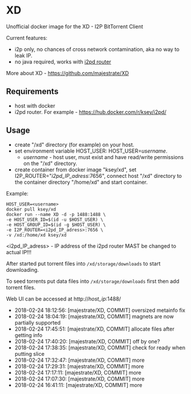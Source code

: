 # XD
Unofficial docker image for the XD - I2P BitTorrent Client

Current features:

* i2p only, no chances of cross network contamination, aka no way to leak IP.
* no java required, works with [i2pd router](https://github.com/purplei2p/i2pd)

More about XD - https://github.com/majestrate/XD

## Requirements

* host with docker
* i2pd router. For example - https://hub.docker.com/r/ksey/i2pd/

## Usage

* create "/xd" directory (for example) on your host.
* set environment variable HOST_USER: HOST_USER=*username*.
  - *username* - host user, must exist and have read/write permissions on the "/xd" directory.
* create container from docker image "ksey/xd", set I2P_ROUTER="*i2pd_IP_adress*:7656", connect host "/xd" directory to the container directory "/home/xd" and start container.

Example:
```
HOST_USER=<username>
docker pull ksey/xd
docker run --name XD -d -p 1488:1488 \
-e HOST_USER_ID=$(id -u $HOST_USER) \
-e HOST_GROUP_ID=$(id -g $HOST_USER) \
-e I2P_ROUTER=<i2pd_IP_adress>:7656 \
-v /xd:/home/xd ksey/xd

```
<i2pd_IP_adress> - IP address of the i2pd router MAST be changed to actual IP!!!

After started put torrent files into `/xd/storage/downloads` to start downloading.

To seed torrents put data files into `/xd/storage/downloads` first then add torrent files.

Web UI can be accessed at http://*host_ip*:1488/














































































































































* 2018-02-24 18:12:56: [majestrate/XD, COMMIT] oversized metainfo fix
* 2018-02-24 18:04:19: [majestrate/XD, COMMIT] magnets are now partially supported
* 2018-02-24 17:45:51: [majestrate/XD, COMMIT] allocate files after getting info
* 2018-02-24 17:40:20: [majestrate/XD, COMMIT] off by one?
* 2018-02-24 17:38:35: [majestrate/XD, COMMIT] check for ready when putting slice
* 2018-02-24 17:32:47: [majestrate/XD, COMMIT] more
* 2018-02-24 17:29:31: [majestrate/XD, COMMIT] more
* 2018-02-24 17:17:11: [majestrate/XD, COMMIT] more
* 2018-02-24 17:07:30: [majestrate/XD, COMMIT] more
* 2018-02-24 16:41:11: [majestrate/XD, COMMIT] more

